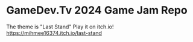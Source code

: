 # GameDev.Tv 2024 Game Jam Repo
The theme is "Last Stand"
Play it on itch.io! https://mihmee16374.itch.io/last-stand
